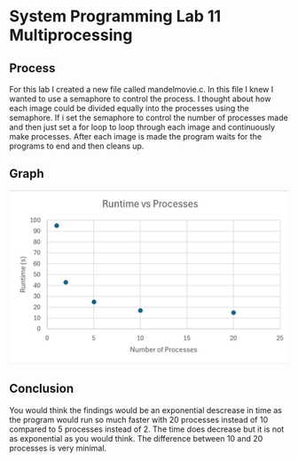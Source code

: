 # System Programming Lab 11 Multiprocessing
## Process
For this lab I created a new file called mandelmovie.c. In this file I knew I wanted to use a semaphore to control the process. I thought about how each image could be divided equally into the processes using the semaphore. If i set the semaphore to control the number of processes made and then just set a for loop to loop through each image and continuously make processes. After each image is made the program waits for the programs to end and then cleans up.
## Graph
![Graph of runtime vs num processes](graph.png)
## Conclusion
You would think the findings would be an exponential descrease in time as the program would run so much faster with 20 processes instead of 10 compared to 5 processes instead of 2. The time does decrease but it is not as exponential as you would think. The difference between 10 and 20 processes is very minimal.